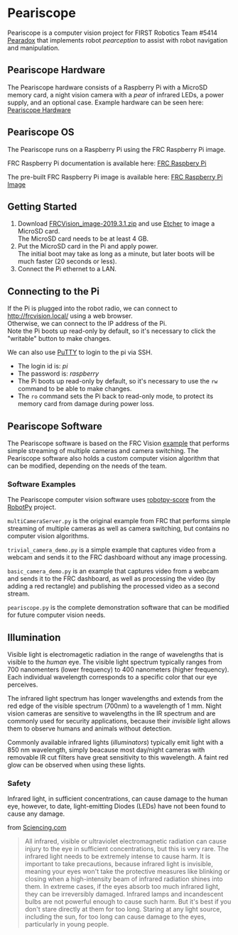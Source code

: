 # Peariscope

Peariscope is a computer vision project for FIRST Robotics Team #5414 [Pearadox](http://https://pearadox5414.weebly.com/) that implements robot _pearception_ to assist with robot navigation and manipulation.

## Peariscope Hardware

The Peariscope hardware consists of a Raspberry Pi with a MicroSD memory card, a night vision camera with a _pear_ of infrared LEDs, a power supply, and an optional case.  Example hardware can be seen here:
[Peariscope Hardware](hardware/README.md)

## Peariscope OS

The Peariscope runs on a Raspberry Pi using the FRC Raspberry Pi image.

FRC Raspberry Pi documentation is available here:
[FRC Raspbery Pi](https://wpilib.screenstepslive.com/s/currentCS/m/85074/l/1027241-using-the-raspberry-pi-for-frc)

The pre-built FRC Raspberry Pi image is available here:
[FRC Raspberry Pi Image](https://github.com/wpilibsuite/FRCVision-pi-gen/releases)

## Getting Started

1. Download [FRCVision_image-2019.3.1.zip](https://github.com/wpilibsuite/FRCVision-pi-gen/releases/download/v2019.3.1/FRCVision_image-2019.3.1.zip) and use [Etcher](https://www.balena.io/etcher/) to image a MicroSD card.  
The MicroSD card needs to be at least 4 GB.  
2. Put the MicroSD card in the Pi and apply power.  
The initial boot may take as long as a minute, but later boots will be much faster (20 seconds or less).  
3. Connect the Pi ethernet to a LAN.  

## Connecting to the Pi

If the Pi is plugged into the robot radio, we can connect to http://frcvision.local/ using a web browser.  
Otherwise, we can connect to the IP address of the Pi.  
Note the Pi boots up read-only by default, so it's necessary to click the "writable" button to make changes.  

We can also use [PuTTY](https://www.chiark.greenend.org.uk/~sgtatham/putty/latest.html) to login to the pi via SSH.  
- The login id is: *pi*
- The password is: *raspberry*
- The Pi boots up read-only by default, so it's necessary to use the `rw` command to be able to make changes.
- The `ro` command sets the Pi back to read-only mode, to protect its memory card from damage during power loss.

## Peariscope Software

The Peariscope software is based on the FRC Vision [example](https://github.com/wpilibsuite/FRCVision-pi-gen/releases/download/v2019.3.1/example-python-2019.3.1.zip)
that performs simple streaming of multiple cameras and camera switching.
The Peariscope software also holds a custom computer vision algorithm that can be modified, depending on the needs of the team.

### Software Examples

The Peariscope computer vision software uses
[robotpy-score](https://robotpy.readthedocs.io/en/latest/vision/index.html)
from the
[RobotPy](https://robotpy.readthedocs.io/en/latest/index.html) project.

`multiCameraServer.py` is the original example from FRC that performs simple streaming of multiple cameras as well as camera switching, but contains no computer vision algorithms.

`trivial_camera_demo.py` is a simple example that captures video from a webcam and sends it to the FRC dashboard without any image processing.

`basic_camera_demo.py` is an example that captures video from a webcam and sends it to the FRC dashboard, as well as processing the video (by adding a red rectangle) and publishing the processed video as a second stream.

`peariscope.py` is the complete demonstration software that can be modified for future computer vision needs.

## Illumination

Visible light is electromagetic radiation in the range of wavelengths that is visible to the _human_ eye.
The visible light spectrum typically ranges from 700 nanomenters (lower frequency) to 400 nanometers (higher frequency).
Each individual wavelength corresponds to a specific color that our eye perceives.

The infrared light spectrum has longer wavelengths and extends from the red edge of the visible spectrum (700nm) to a wavelength of 1 mm.
Night vision cameras are sensitive to wavelengths in the IR spectrum and are commonly used for security applications,
because their _invisible_ light allows them to observe humans and animals without detection.

Commonly available infrared lights (_illuminators_) typically emit light with a 850 nm wavelength,
simply beacause most day/night cameras with removable IR cut filters have great sensitivity to this wavelength.
A faint red glow can be observed when using these lights.

### Safety

Infrared light, in sufficient concentrations, can cause damage to the human eye, however, to date, light-emitting Diodes (LEDs) have not been found
to cause any damage.

from [Sciencing.com](https://sciencing.com/infrared-light-effect-eyes-6142267.html)

>All infrared, visible or ultraviolet electromagnetic radiation can cause injury to the eye in sufficient concentrations, but this is very rare. The infrared light needs to be extremely intense to cause harm. It is important to take precautions, because infrared light is invisible, meaning your eyes won't take the protective measures like blinking or closing when a high-intensity beam of infrared radiation shines into them. In extreme cases, if the eyes absorb too much infrared light, they can be irreversibly damaged. Infrared lamps and incandescent bulbs are not powerful enough to cause such harm. But it's best if you don't stare directly at them for too long. Staring at any light source, including the sun, for too long can cause damage to the eyes, particularly in young people.

